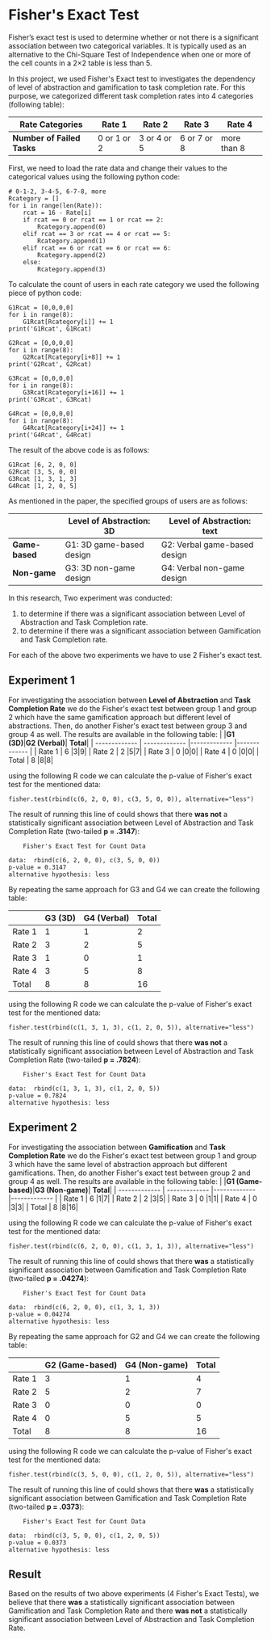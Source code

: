 # Fisher's Exact Test
Fisher’s exact test is used to determine whether or not there is a significant association between two categorical variables. It is typically used as an alternative to the Chi-Square Test of Independence when one or more of the cell counts in a 2×2 table is less than 5. 

In this project, we used Fisher's Exact test to investigates the dependency of level of abstraction and gamification to task completion rate.
For this purpose, we categorized different task completion rates into 4 categories (following table):


|**Rate Categories**|Rate 1|Rate 2|Rate 3|Rate 4|
| ------------- | ------------- | ------------- | ------------- |------------- |
|**Number of Failed Tasks**| 0 or 1 or 2 |3 or 4 or 5|6 or 7 or 8| more than 8|

First, we need to load the rate data and change their values to the categorical values using the following python code:

```
# 0-1-2, 3-4-5, 6-7-8, more
Rcategory = []
for i in range(len(Rate)):
    rcat = 16 - Rate[i]
    if rcat == 0 or rcat == 1 or rcat == 2:
        Rcategory.append(0)
    elif rcat == 3 or rcat == 4 or rcat == 5:
        Rcategory.append(1)
    elif rcat == 6 or rcat == 6 or rcat == 6:
        Rcategory.append(2)
    else:
        Rcategory.append(3)
```

To calculate the count of users in each rate category we used the following piece of python code:

```
G1Rcat = [0,0,0,0]
for i in range(8):
    G1Rcat[Rcategory[i]] += 1
print('G1Rcat', G1Rcat)

G2Rcat = [0,0,0,0]
for i in range(8):
    G2Rcat[Rcategory[i+8]] += 1
print('G2Rcat', G2Rcat)

G3Rcat = [0,0,0,0]
for i in range(8):
    G3Rcat[Rcategory[i+16]] += 1
print('G3Rcat', G3Rcat)

G4Rcat = [0,0,0,0]
for i in range(8):
    G4Rcat[Rcategory[i+24]] += 1
print('G4Rcat', G4Rcat)
```
The result of the above code is as follows:
```
G1Rcat [6, 2, 0, 0]
G2Rcat [3, 5, 0, 0]
G3Rcat [1, 3, 1, 3]
G4Rcat [1, 2, 0, 5]
```

As mentioned in the paper, the specified groups of users are as follows:

|     |**Level of Abstraction: 3D**|**Level of Abstraction: text**|
| ------------- | ------------- | ------------- |
|**Game-based**| G1: 3D game-based design |G2: Verbal game-based design|
|**Non-game**| G3: 3D non-game design |G4: Verbal non-game design|

In this research, Two experiment was conducted:
1) to determine if there was a significant association between Level of Abstraction and Task Completion rate.
2) to determine if there was a significant association between Gamification and Task Completion rate.

For each of the above two experiments we have to use 2 Fisher's exact test.

## Experiment 1
For investigating the association between **Level of Abstraction** and **Task Completion Rate** we do the Fisher's exact test between group 1 and group 2 which have the same gamification approach but different level of abstractions. Then, do another Fisher's exact test between group 3 and group 4 as well. The results are available in the following table:
|   |**G1 (3D)**|**G2 (Verbal)**| **Total**|
| ------------- | ------------- |------------- |------------- |
| Rate 1 | 6 |3|9|
| Rate 2 | 2 |5|7|
| Rate 3 | 0 |0|0|
| Rate 4 | 0 |0|0|
| Total  | 8 |8|8|

using the following R code we can calculate the p-value of Fisher's exact test for the mentioned data:

```
fisher.test(rbind(c(6, 2, 0, 0), c(3, 5, 0, 0)), alternative="less")
```

The result of running this line of could shows that there **was not** a statistically significant association between Level of Abstraction and Task Completion Rate (two-tailed **p = .3147**):  

```
	Fisher's Exact Test for Count Data

data:  rbind(c(6, 2, 0, 0), c(3, 5, 0, 0))
p-value = 0.3147
alternative hypothesis: less
```

By repeating the same approach for G3 and G4 we can create the following table:

|   |**G3 (3D)**|**G4 (Verbal)**| **Total**|
| ------------- | ------------- |------------- |------------- |
| Rate 1 | 1 |1|2|
| Rate 2 | 3 |2|5|
| Rate 3 | 1 |0|1|
| Rate 4 | 3 |5|8|
| Total  | 8 |8|16|

using the following R code we can calculate the p-value of Fisher's exact test for the mentioned data:

```
fisher.test(rbind(c(1, 3, 1, 3), c(1, 2, 0, 5)), alternative="less")
```

The result of running this line of could shows that there **was not** a statistically significant association between Level of Abstraction and Task Completion Rate (two-tailed **p = .7824**):  

```
	Fisher's Exact Test for Count Data

data:  rbind(c(1, 3, 1, 3), c(1, 2, 0, 5))
p-value = 0.7824
alternative hypothesis: less
```

## Experiment 2
For investigating the association between **Gamification** and **Task Completion Rate** we do the Fisher's exact test between group 1 and group 3 which have the same level of abstraction approach but different gamifications. Then, do another Fisher's exact test between group 2 and group 4 as well. The results are available in the following table:
|   |**G1 (Game-based)**|**G3 (Non-game)**| **Total**|
| ------------- | ------------- |------------- |------------- |
| Rate 1 | 6 |1|7|
| Rate 2 | 2 |3|5|
| Rate 3 | 0 |1|1|
| Rate 4 | 0 |3|3|
| Total  | 8 |8|16|

using the following R code we can calculate the p-value of Fisher's exact test for the mentioned data:

```
fisher.test(rbind(c(6, 2, 0, 0), c(1, 3, 1, 3)), alternative="less")
```

The result of running this line of could shows that there **was** a statistically significant association between Gamification and Task Completion Rate (two-tailed **p = .04274**):  

```
	Fisher's Exact Test for Count Data

data:  rbind(c(6, 2, 0, 0), c(1, 3, 1, 3))
p-value = 0.04274
alternative hypothesis: less
```

By repeating the same approach for G2 and G4 we can create the following table:

|   |**G2 (Game-based)**|**G4 (Non-game)**| **Total**|
| ------------- | ------------- |------------- |------------- |
| Rate 1 | 3 |1|4|
| Rate 2 | 5 |2|7|
| Rate 3 | 0 |0|0|
| Rate 4 | 0 |5|5|
| Total  | 8 |8|16|

using the following R code we can calculate the p-value of Fisher's exact test for the mentioned data:

```
fisher.test(rbind(c(3, 5, 0, 0), c(1, 2, 0, 5)), alternative="less")
```

The result of running this line of could shows that there **was** a statistically significant association between Gamification and Task Completion Rate (two-tailed **p = .0373**):  

```
	Fisher's Exact Test for Count Data

data:  rbind(c(3, 5, 0, 0), c(1, 2, 0, 5))
p-value = 0.0373
alternative hypothesis: less
```

## Result
Based on the results of two above experiments (4 Fisher's Exact Tests), we believe that there **was** a statistically significant association between Gamification and Task Completion Rate and there **was not** a statistically significant association between Level of Abstraction and Task Completion Rate.
